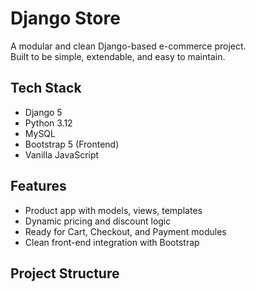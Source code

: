 # Django Store

A modular and clean Django-based e-commerce project.  
Built to be simple, extendable, and easy to maintain.

## Tech Stack
- Django 5
- Python 3.12
- MySQL
- Bootstrap 5 (Frontend)
- Vanilla JavaScript

## Features
- Product app with models, views, templates
- Dynamic pricing and discount logic
- Ready for Cart, Checkout, and Payment modules
- Clean front-end integration with Bootstrap

## Project Structure
